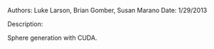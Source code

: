 Authors: Luke Larson, Brian Gomber, Susan Marano
Date: 1/29/2013

Description:

Sphere generation with CUDA.
